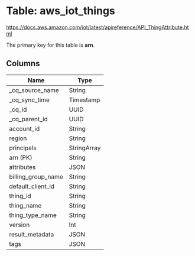 # Table: aws_iot_things

https://docs.aws.amazon.com/iot/latest/apireference/API_ThingAttribute.html

The primary key for this table is **arn**.



## Columns
| Name          | Type          |
| ------------- | ------------- |
|_cq_source_name|String|
|_cq_sync_time|Timestamp|
|_cq_id|UUID|
|_cq_parent_id|UUID|
|account_id|String|
|region|String|
|principals|StringArray|
|arn (PK)|String|
|attributes|JSON|
|billing_group_name|String|
|default_client_id|String|
|thing_id|String|
|thing_name|String|
|thing_type_name|String|
|version|Int|
|result_metadata|JSON|
|tags|JSON|